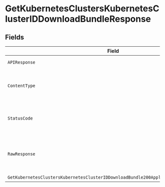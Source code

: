 # GetKubernetesClustersKubernetesClusterIDDownloadBundleResponse


## Fields

| Field                                                                                  | Type                                                                                   | Required                                                                               | Description                                                                            |
| -------------------------------------------------------------------------------------- | -------------------------------------------------------------------------------------- | -------------------------------------------------------------------------------------- | -------------------------------------------------------------------------------------- |
| `APIResponse`                                                                          | [*shared.APIResponse](../../models/shared/apiresponse.md)                              | :heavy_minus_sign:                                                                     | unknown error                                                                          |
| `ContentType`                                                                          | *string*                                                                               | :heavy_check_mark:                                                                     | HTTP response content type for this operation                                          |
| `StatusCode`                                                                           | *int*                                                                                  | :heavy_check_mark:                                                                     | HTTP response status code for this operation                                           |
| `RawResponse`                                                                          | [*http.Response](https://pkg.go.dev/net/http#Response)                                 | :heavy_minus_sign:                                                                     | Raw HTTP response; suitable for custom response parsing                                |
| `GetKubernetesClustersKubernetesClusterIDDownloadBundle200ApplicationJSONBinaryString` | *[]byte*                                                                               | :heavy_minus_sign:                                                                     | OK                                                                                     |